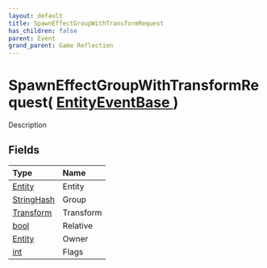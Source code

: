 ```yaml
---
layout: default
title: SpawnEffectGroupWithTransformRequest
has_children: false
parent: Event
grand_parent: Game Reflection
---
```

# SpawnEffectGroupWithTransformRequest( [ EntityEventBase ](/riftbreaker-wiki/docs/game-reflection/events/entity_event_base/) )
Description 

## Fields

| Type | Name |
|:----------|:--------------|
| [Entity](/riftbreaker-wiki/docs/game-reflection/classes/entity/) | Entity |
| [StringHash](/riftbreaker-wiki/docs/game-reflection/classes/string_hash/) | Group |
| [Transform](/riftbreaker-wiki/docs/game-reflection/classes/transform/) | Transform |
| [bool](/riftbreaker-wiki/docs/game-reflection/components/bool/) | Relative |
| [Entity](/riftbreaker-wiki/docs/game-reflection/classes/entity/) | Owner |
| [int](/riftbreaker-wiki/docs/game-reflection/enums/int/) | Flags |

